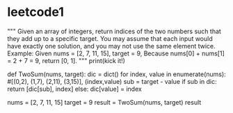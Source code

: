 # leetcode1
"""
Given an array of integers, return indices of the two numbers such that they add up to a specific target.
You may assume that each input would have exactly one solution, and you may not use the same element twice.
Example:
Given nums = [2, 7, 11, 15], target = 9,
Because nums[0] + nums[1] = 2 + 7 = 9,
return [0, 1].
"""
print(kick it!)

def TwoSum(nums, target):
    dic = dict()
    for index, value in enumerate(nums):
        #[(0,2), (1,7), (2,11), (3,15)], (index,value)
        sub = target - value
        if sub in dic:
            return [dic[sub], index]
        else:
            dic[value] = index
            
nums = [2, 7, 11, 15]
target = 9
result = TwoSum(nums, target)
result
